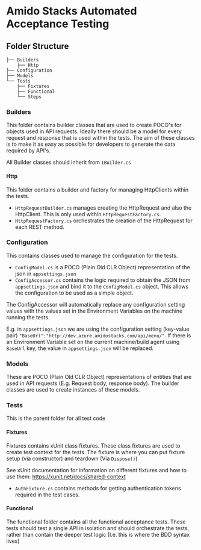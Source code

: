 ﻿# Amido Stacks Automated Acceptance Testing
## Folder Structure
```
├── Builders
	├── Http
├── Configuration
├── Models
└── Tests
	├── Fixtures
	├── Functional
	└── Steps
```

### Builders  
This folder contains builder classes that are used to create POCO's for objects used in API requests. Ideally there should be a model for every
request and response that is used within the tests.
The aim of these classes is to make it as easy as possible for developers to generate the data required by API's.

All Builder classes should inherit from `IBuilder.cs`

#### Http
This folder contains a builder and factory for managing HttpClients within the tests.

- `HttpRequestBuilder.cs` manages creating the HttpRequest and also the HttpClient. This is only used within `HttpRequestFactory.cs`.
- `HttpRequestFactory.cs` orchestrates the creation of the HttpRequest for each REST method. 


### Configuration
This contains classes used to manage the configuration for the tests. 

- `ConfigModel.cs` is a POCO (Plain Old CLR Object) representation of the json in `appsettings.json`
- `ConfigAccessor.cs` contains the logic required to obtain the JSON from `appsettings.json` and bind it to the `ConfigModel.cs` object. This allows the configuration to be used as a simple object.

The ConfigAccessor will automatically replace any configuration setting values with the values set in the Environment Variables on the machine running the tests. 

E.g. in `appsettings.json` we are using the configuration setting (key-value pair) `"BaseUrl":"http://dev.azure.amidostacks.com/api/menu/"`. If there is an Environment Variable set on the current machine/build agent using `BaseUrl` key, the value in `appsettings.json` will be replaced.
### Models
These are POCO (Plain Old CLR Object) representations of entities that are used in API requests (E.g. Request body, response body). The builder classes are used to create instances of these models.
### Tests
This is the parent folder for all test code
#### Fixtures
Fixtures contains xUnit class fixtures. These class fixtures are used to create test context for the tests. The fixture is where you can put fixture setup (via constructor) and teardown (Via `Dispose()`)

See xUnit documentation for information on different fixtures and how to use them: https://xunit.net/docs/shared-context

- `AuthFixture.cs` contains methods for getting authentication tokens required in the test cases.

#### Functional
The functional folder contains all the functional acceptance tests. These tests should test a single API in isolation and should orchestrate the tests, rather than contain the deeper test logic (I.e. this is where the BDD syntax lives)
